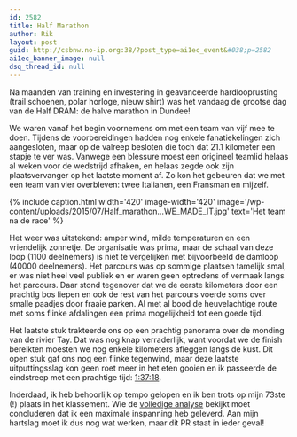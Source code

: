 ```yaml
---
id: 2582
title: Half Marathon
author: Rik
layout: post
guid: http://csbnw.no-ip.org:38/?post_type=ai1ec_event&#038;p=2582
ai1ec_banner_image: null
dsq_thread_id: null
---
```

Na maanden van training en investering in geavanceerde hardlooprusting (trail schoenen, polar horloge, nieuw shirt) was het vandaag de grootse dag van de Half DRAM: de halve marathon in Dundee!

We waren vanaf het begin voornemens om met een team van vijf mee te doen. Tijdens de voorbereidingen hadden nog enkele fanatiekelingen zich aangesloten, maar op de valreep besloten die toch dat 21.1 kilometer een stapje te ver was. Vanwege een blessure moest een origineel teamlid helaas al weken voor de wedstrijd afhaken, en helaas zegde ook zijn plaatsvervanger op het laatste moment af. Zo kon het gebeuren dat we met een team van vier overbleven: twee Italianen, een Fransman en mijzelf.

{% include caption.html
    width='420'
    image-width='420'
    image='/wp-content/uploads/2015/07/Half_marathon...WE_MADE_IT.jpg'
    text='Het team na de race'
%}

Het weer was uitstekend: amper wind, milde temperaturen en een vriendelijk zonnetje. De organisatie was prima, maar de schaal van deze loop (1100 deelnemers) is niet te vergelijken met bijvoorbeeld de damloop (40000 deelnemers). Het parcours was op sommige plaatsen tamelijk smal, er was niet heel veel publiek en er waren geen optredens of vermaak langs het parcours. Daar stond tegenover dat we de eerste kilometers door een prachtig bos liepen en ook de rest van het parcours voerde soms over smalle paadjes door fraaie parken. Al met al bood de heuvelachtige route met soms flinke afdalingen een prima mogelijkheid tot een goede tijd.

Het laatste stuk trakteerde ons op een prachtig panorama over de monding van de rivier Tay. Dat was nog knap verraderlijk, want voordat we de finish bereikten moesten we nog enkele kilometers afleggen langs de kust. Dit open stuk gaf ons nog een flinke tegenwind, maar deze laatste uitputtingsslag kon geen roet meer in het eten gooien en ik passeerde de eindstreep met een prachtige tijd: [1:37:18](http://www.chipresults.co.uk/individual.aspx?event=2015DRAMHalfMarathon&bib=726).

Inderdaad, ik heb behoorlijk op tempo gelopen en ik ben trots op mijn 73ste (!) plaats in het klassement. Wie de [volledige analyse](https://flow.polar.com/training/analysis/138372820) bekijkt moet concluderen dat ik een maximale inspanning heb geleverd. Aan mijn hartslag moet ik dus nog wat werken, maar dit PR staat in ieder geval!